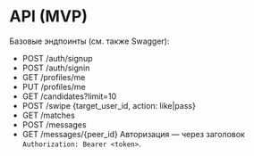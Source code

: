 # API (MVP)
Базовые эндпоинты (см. также Swagger):
- POST /auth/signup
- POST /auth/signin
- GET  /profiles/me
- PUT  /profiles/me
- GET  /candidates?limit=10
- POST /swipe {target_user_id, action: like|pass}
- GET  /matches
- POST /messages
- GET  /messages/{peer_id}
Авторизация — через заголовок `Authorization: Bearer <token>`.
